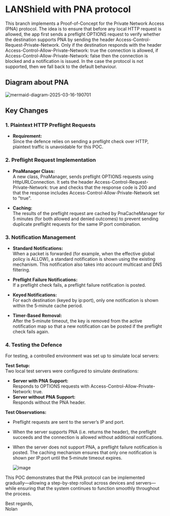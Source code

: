 # LANShield with PNA protocol

This branch implements a Proof-of-Concept for the Private Network Access (PNA) protocol. The idea is to ensure that before any local HTTP request is allowed, the app first sends a preflight OPTIONS request to verify whether the destination supports PNA by sending the header Access-Control-Request-Private-Network. Only if the destination responds with the header Access-Control-Allow-Private-Network: true the connection is allowed, if Access-Control-Allow-Private-Network: false then the connection is blocked and a notification is issued. In the case the protocol is not supported, then we fall back to the default behaviour.

## Diagram about PNA

![mermaid-diagram-2025-03-16-190701](https://github.com/user-attachments/assets/bcc28a1c-aaa2-4317-90b5-086f7e1cd129)

## Key Changes

### 1. Plaintext HTTP Preflight Requests

- **Requirement:**  
  Since the defence relies on sending a preflight check over HTTP, plaintext traffic is unavoidable for this POC.

### 2. Preflight Request Implementation

- **PnaManager Class:**  
  A new class, PnaManager, sends preflight OPTIONS requests using HttpURLConnection. It sets the header Access-Control-Request-Private-Network: true and checks that the response code is 200 and that the response includes Access-Control-Allow-Private-Network set to "true".
  
- **Caching:**  
The results of the preflight request are cached by PnaCacheManager for 5 minutes (for both allowed and denied outcomes) to prevent sending duplicate preflight requests for the same IP:port combination.

### 3. Notification Management

- **Standard Notifications:**  
When a packet is forwarded (for example, when the effective global policy is ALLOW), a standard notification is shown using the existing mechanism. This notification also takes into account multicast and DNS filtering.

- **Preflight Failure Notifications:**  
If a preflight check fails, a preflight failure notification is posted.  
- **Keyed Notifications:**  
  For each destination (keyed by ip:port), only one notification is shown within the 5‑minute cache period.  
- **Timer-Based Removal:**  
  After the 5‑minute timeout, the key is removed from the active notification map so that a new notification can be posted if the preflight check fails again.

### 4. Testing the Defence

For testing, a controlled environment was set up to simulate local servers:

**Test Setup:**  
Two local test servers were configured to simulate destinations:
- **Server with PNA Support:**  
  Responds to OPTIONS requests with Access-Control-Allow-Private-Network: true.
- **Server without PNA Support:**  
  Responds without the PNA header.

**Test Observations:**  
- Preflight requests are sent to the server’s IP and port.
- When the server supports PNA (i.e. returns the header), the preflight succeeds and the connection is allowed without additional notifications.
- When the server does not support PNA, a preflight failure notification is posted. The caching mechanism ensures that only one notification is shown per IP:port until the 5‑minute timeout expires.
  
  ![image](https://github.com/user-attachments/assets/e1d541e3-ce39-4514-a988-5e04734720d3)

This POC demonstrates that the PNA protocol can be implemented gradually—allowing a step-by-step rollout across devices and servers—while ensuring that the system continues to function smoothly throughout the process.

Best regards,  
Nolan
